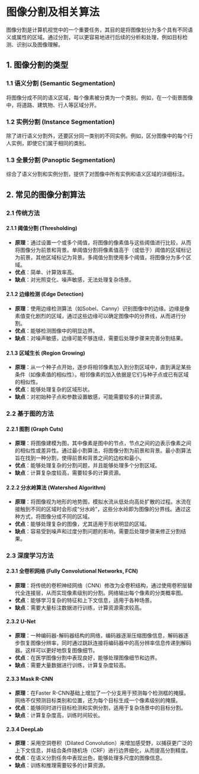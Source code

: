 # 图像分割及相关算法

图像分割是计算机视觉中的一个重要任务，其目的是将图像划分为多个具有不同语义或属性的区域。通过分割，可以更容易地进行后续的分析和处理，例如目标检测、识别以及图像理解。

## 1. 图像分割的类型

### 1.1 语义分割 (Semantic Segmentation)
将图像分成不同的语义区域，每个像素被分类为一个类别。例如，在一个街景图像中，将道路、建筑物、行人等区域分开。

### 1.2 实例分割 (Instance Segmentation)
除了进行语义分割外，还要区分同一类别的不同实例。例如，区分图像中的每个行人实例，即使它们属于相同的类别。

### 1.3 全景分割 (Panoptic Segmentation)
综合了语义分割和实例分割，提供了对图像中所有实例和语义区域的详细标注。

## 2. 常见的图像分割算法

### 2.1 传统方法

#### 2.1.1 阈值分割 (Thresholding)
- **原理**：通过设置一个或多个阈值，将图像的像素值与这些阈值进行比较，从而将图像分为前景和背景。单阈值分割将像素值高于（或低于）阈值的区域标记为前景，其他区域标记为背景。多阈值分割使用多个阈值，将图像分为多个区域。
- **优点**：简单、计算效率高。
- **缺点**：对光照变化、噪声敏感，无法处理复杂场景。

#### 2.1.2 边缘检测 (Edge Detection)
- **原理**：使用边缘检测算法（如Sobel、Canny）识别图像中的边缘。边缘是像素值变化剧烈的区域，通过这些边缘可以确定图像中的分界线，从而进行分割。
- **优点**：能够检测图像中的明显边界。
- **缺点**：对噪声敏感，边缘可能不够连续，需要后处理步骤来完善分割结果。

#### 2.1.3 区域生长 (Region Growing)
- **原理**：从一个种子点开始，逐步将相邻像素加入到分割区域中，直到满足某些条件（如像素值的相似性）。相邻像素的加入依据是它们与种子点或已有区域的相似性。
- **优点**：能够处理复杂的区域形状。
- **缺点**：对初始种子点和参数设置敏感，可能需要较多的计算资源。

### 2.2 基于图的方法

#### 2.2.1 图割 (Graph Cuts)
- **原理**：将图像建模为图，其中像素是图中的节点，节点之间的边表示像素之间的相似性或差异性。通过最小割算法，将图像分割为前景和背景。最小割算法旨在找到一种分割，使得前景和背景之间的边权和最小。
- **优点**：能够处理复杂的分割问题，并且能够处理多个分割区域。
- **缺点**：计算复杂度较高，需要较多的计算资源。

#### 2.2.2 分水岭算法 (Watershed Algorithm)
- **原理**：将图像视为地形的地势图，模拟水流从低处向高处扩散的过程。水流在接触到不同的区域时会形成“分水岭”，这些分水岭即为图像的分界线。通过这种方式，将图像分成不同的区域。
- **优点**：能够处理复杂的图像，尤其适用于形状明显的区域。
- **缺点**：容易受到噪声和过度分割问题的影响，需要后处理步骤来修正分割结果。

### 2.3 深度学习方法

#### 2.3.1 全卷积网络 (Fully Convolutional Networks, FCN)
- **原理**：将传统的卷积神经网络（CNN）修改为全卷积结构，通过使用卷积层替代全连接层，从而实现像素级别的分割。网络输出每个像素的分类概率图。
- **优点**：能够学习复杂的特征和上下文信息，适用于各种场景。
- **缺点**：需要大量标注数据进行训练，计算资源需求较高。

#### 2.3.2 U-Net
- **原理**：一种编码器-解码器结构的网络，编码器逐渐压缩图像信息，解码器逐步恢复图像分辨率，同时通过跳跃连接将编码器中的高分辨率信息传递到解码器。这样可以更好地恢复图像细节。
- **优点**：在医学图像分割中表现良好，能够处理图像细节和边界。
- **缺点**：需要大量数据进行训练，计算复杂度较高。

#### 2.3.3 Mask R-CNN
- **原理**：在Faster R-CNN基础上增加了一个分支用于预测每个检测框的掩膜。网络不仅预测目标类别和位置，还为每个目标生成一个像素级别的掩膜。
- **优点**：能够同时进行目标检测和实例分割，适用于复杂场景中的目标分割。
- **缺点**：计算复杂度高，训练时间较长。

#### 2.3.4 DeepLab
- **原理**：采用空洞卷积（Dilated Convolution）来增加感受野，以捕获更广泛的上下文信息，并结合条件随机场（CRF）进行边界细化，从而提高分割精度。
- **优点**：在语义分割任务中表现出色，能够处理多尺度的图像信息。
- **缺点**：训练和推理需要较多的计算资源。